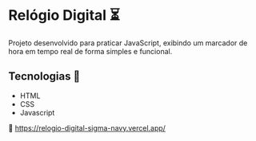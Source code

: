 <h1>Relógio Digital ⏳</h1>
<p>Projeto desenvolvido para praticar JavaScript, exibindo um marcador de hora em tempo real de forma simples e funcional.</p>

<h2>Tecnologias 🤖</h2>
<ul>
  <li>HTML</li>
  <li>CSS</li>
  <li>Javascript</li>
</ul>

🔗 https://relogio-digital-sigma-navy.vercel.app/
